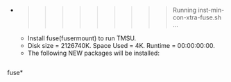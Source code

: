 * >>>>>>>>> Running inst-min-con-xtra-fuse.sh ...
  * Install fuse(fusermount) to run TMSU.
  * Disk size = 2126740K. Space Used = 4K. Runtime = 00:00:00:00.
  * The following NEW packages will be installed:
  ```bash
fuse*
  ```
